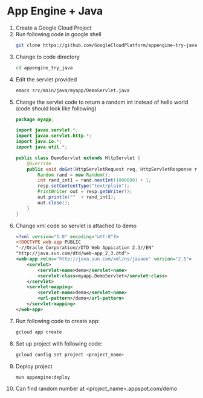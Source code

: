 # App Engine + Java

1. Create a Google Cloud Project
1. Run following code in google shell
   ```sh
   git clone https://github.com/GoogleCloudPlatform/appengine-try-java
   ```
1. Change to code directory
    ```sh
    cd appengine_try_java
    ```
1. Edit the servlet provided
    ```sh
    emacs src/main/java/myapp/DemoServlet.java
    ```
1. Change the servlet code to return a random int instead of hello world (code should look like following)
    ```java
    package myapp;

    import javax.servlet.*;
    import javax.servlet.http.*;
    import java.io.*;
    import java.util.*;

    public class DemoServlet extends HttpServlet {
        @Override
        public void doGet(HttpServletRequest req, HttpServletResponse resp) throws IOException {
            Random rand = new Random();
            int rand_int1 = rand.nextInt(1000000) + 1;
            resp.setContentType("text/plain");
            PrintWriter out = resp.getWriter();
            out.println(""  + rand_int1);
            out.close();
        }
    }
    ```
1. Change xml code so servlet is attached to demo
    ```xml
    <?xml version="1.0" encoding="utf-8"?>
    <!DOCTYPE web-app PUBLIC
    "-//Oracle Corporation//DTD Web Appication 2.3//EN"
    "http://java.sun.com/dtd/web-app_2_3.dtd">
    <web-app xmlns="http://java.sun.com/xml/ns/javaee" version="2.5">
        <servlet>
            <servlet-name>demo</servlet-name>
            <servlet-class>myapp.DemoServlet</servlet-class>
        </servlet>
        <servlet-mapping>
            <servlet-name>demo</servlet-name>
            <url-pattern>/demo</url-pattern>
        </servlet-mapping>
    </web-app>
    ```
1. Run following code to create app:
    ```sh
    gcloud app create
    ```
1. Set up project with following code:
    ```sh
    gcloud config set project <project_name>
    ```
1. Deploy project
    ```sh
    mvn appengine:deploy
    ```
1. Can find random number at <project_name>.appspot.com/demo
